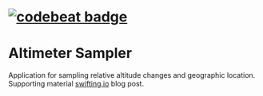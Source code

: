 # [![codebeat badge](https://codebeat.co/badges/2cd99c23-6b04-414b-98f3-87cc437194a2)](https://codebeat.co/projects/github-com-swiftingio-alti-sampler-master)
# Altimeter Sampler

Application for sampling relative altitude changes and geographic location. Supporting material [swifting.io](https://swifting.io) blog post.
